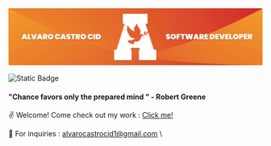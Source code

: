 <img src="images/alvaro-banner.jpg" style="max-width: 100%;">

![Static Badge](https://img.shields.io/badge/Connect-blue?style=social&logo=LinkedIN&link=https%3A%2F%2Fwww.linkedin.com%2Fin%2Falvaro-castro-cid-1160081a5%2F)

#### "Chance favors only the prepared mind " - Robert Greene 
✌️ Welcome! Come check out my work : [Click me!](https://www.castroportfolio.com/home.html)

🤝 For inquiries : <alvarocastrocid1@gmail.com>
\



<!--
**fidotheprince/fidotheprince** is a ✨ _special_ ✨ repository because its `README.md` (this file) appears on your GitHub profile.
andale mono
Here are some ideas to get you started:

- 🔭 I’m currently working on ...
- 🌱 I’m currently learning ...
- 👯 I’m looking to collaborate on ...
- 🤔 I’m looking for help with ...
- 💬 Ask me about ...
- 📫 How to reach me: ...
- 😄 Pronouns: ...
- ⚡ Fun fact: ...
-->
